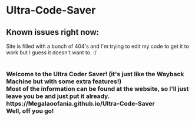 # Ultra-Code-Saver
<h2>Known issues right now:</h2>
  Site is filled with a bunch of 404's and I'm trying to edit my code to get it to work but I guess it doesn't want to. :/
<br><br>
<h3>
Welcome to the Ultra Coder Saver! (it's just like the Wayback Machine but with some extra features!)
<br>
Most of the information can be found at the website, so I'll just leave you be and just put it already.
<br>
https://Megalaoofania.github.io/Ultra-Code-Saver
<br>
Well, off you go!
</h3>

